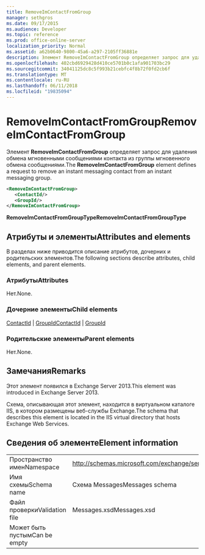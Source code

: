 ```yaml
---
title: RemoveImContactFromGroup
manager: sethgros
ms.date: 09/17/2015
ms.audience: Developer
ms.topic: reference
ms.prod: office-online-server
localization_priority: Normal
ms.assetid: a62b0640-9800-45a6-a297-2105ff36881e
description: Элемент RemoveImContactFromGroup определяет запрос для удаления обмена мгновенными сообщениями контакта из группы мгновенного обмена сообщениями.
ms.openlocfilehash: 402cbd6929428d410ce5701b0c1afa901703bc29
ms.sourcegitcommit: 34041125dc8c5f993b21cebfc4f8b72f0fd2cb6f
ms.translationtype: MT
ms.contentlocale: ru-RU
ms.lasthandoff: 06/11/2018
ms.locfileid: "19835094"
---
```

# <a name="removeimcontactfromgroup"></a><span data-ttu-id="69f7d-103">RemoveImContactFromGroup</span><span class="sxs-lookup"><span data-stu-id="69f7d-103">RemoveImContactFromGroup</span></span>

<span data-ttu-id="69f7d-104">Элемент **RemoveImContactFromGroup** определяет запрос для удаления обмена мгновенными сообщениями контакта из группы мгновенного обмена сообщениями.</span><span class="sxs-lookup"><span data-stu-id="69f7d-104">The **RemoveImContactFromGroup** element defines a request to remove an instant messaging contact from an instant messaging group.</span></span> 
  
```XML
<RemoveImContactFromGroup>
   <ContactId/>
   <GroupId/>
</RemoveImContactFromGroup>
```

 <span data-ttu-id="69f7d-105">**RemoveImContactFromGroupType**</span><span class="sxs-lookup"><span data-stu-id="69f7d-105">**RemoveImContactFromGroupType**</span></span>
## <a name="attributes-and-elements"></a><span data-ttu-id="69f7d-106">Атрибуты и элементы</span><span class="sxs-lookup"><span data-stu-id="69f7d-106">Attributes and elements</span></span>

<span data-ttu-id="69f7d-107">В разделах ниже приводится описание атрибутов, дочерних и родительских элементов.</span><span class="sxs-lookup"><span data-stu-id="69f7d-107">The following sections describe attributes, child elements, and parent elements.</span></span>
  
### <a name="attributes"></a><span data-ttu-id="69f7d-108">Атрибуты</span><span class="sxs-lookup"><span data-stu-id="69f7d-108">Attributes</span></span>

<span data-ttu-id="69f7d-109">Нет.</span><span class="sxs-lookup"><span data-stu-id="69f7d-109">None.</span></span>
  
### <a name="child-elements"></a><span data-ttu-id="69f7d-110">Дочерние элементы</span><span class="sxs-lookup"><span data-stu-id="69f7d-110">Child elements</span></span>

<span data-ttu-id="69f7d-111">[ContactId](contactid.md) | [GroupId](groupid.md)</span><span class="sxs-lookup"><span data-stu-id="69f7d-111">[ContactId](contactid.md) | [GroupId](groupid.md)</span></span>
  
### <a name="parent-elements"></a><span data-ttu-id="69f7d-112">Родительские элементы</span><span class="sxs-lookup"><span data-stu-id="69f7d-112">Parent elements</span></span>

<span data-ttu-id="69f7d-113">Нет.</span><span class="sxs-lookup"><span data-stu-id="69f7d-113">None.</span></span>
  
## <a name="remarks"></a><span data-ttu-id="69f7d-114">Замечания</span><span class="sxs-lookup"><span data-stu-id="69f7d-114">Remarks</span></span>

<span data-ttu-id="69f7d-115">Этот элемент появился в Exchange Server 2013.</span><span class="sxs-lookup"><span data-stu-id="69f7d-115">This element was introduced in Exchange Server 2013.</span></span>
  
<span data-ttu-id="69f7d-116">Схема, описывающая этот элемент, находится в виртуальном каталоге IIS, в котором размещены веб-службы Exchange.</span><span class="sxs-lookup"><span data-stu-id="69f7d-116">The schema that describes this element is located in the IIS virtual directory that hosts Exchange Web Services.</span></span>
  
## <a name="element-information"></a><span data-ttu-id="69f7d-117">Сведения об элементе</span><span class="sxs-lookup"><span data-stu-id="69f7d-117">Element information</span></span>

|||
|:-----|:-----|
|<span data-ttu-id="69f7d-118">Пространство имен</span><span class="sxs-lookup"><span data-stu-id="69f7d-118">Namespace</span></span>  <br/> |http://schemas.microsoft.com/exchange/services/2006/messages  <br/> |
|<span data-ttu-id="69f7d-119">Имя схемы</span><span class="sxs-lookup"><span data-stu-id="69f7d-119">Schema name</span></span>  <br/> |<span data-ttu-id="69f7d-120">Схема Messages</span><span class="sxs-lookup"><span data-stu-id="69f7d-120">Messages schema</span></span>  <br/> |
|<span data-ttu-id="69f7d-121">Файл проверки</span><span class="sxs-lookup"><span data-stu-id="69f7d-121">Validation file</span></span>  <br/> |<span data-ttu-id="69f7d-122">Messages.xsd</span><span class="sxs-lookup"><span data-stu-id="69f7d-122">Messages.xsd</span></span>  <br/> |
|<span data-ttu-id="69f7d-123">Может быть пустым</span><span class="sxs-lookup"><span data-stu-id="69f7d-123">Can be empty</span></span>  <br/> ||
   

